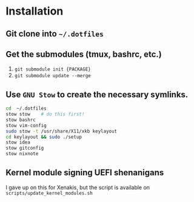 # Installation

## Git clone into `~/.dotfiles`

## Get the submodules (tmux, bashrc, etc.)

1. `git submodule init {PACKAGE}`
2. `git submodule update --merge`

## Use `GNU Stow` to create the necessary symlinks.

```bash
cd  ~/.dotfiles
stow stow    # do this first!
stow bashrc
stow vim-config
sudo stow -t /usr/share/X11/xkb keylayout
cd keylayout && sudo ./setup
stow idea
stow gitconfig
stow nixnote
```

## Kernel module signing UEFI shenanigans

I gave up on this for Xenakis, but the script is available on `scripts/update_kernel_modules.sh`
